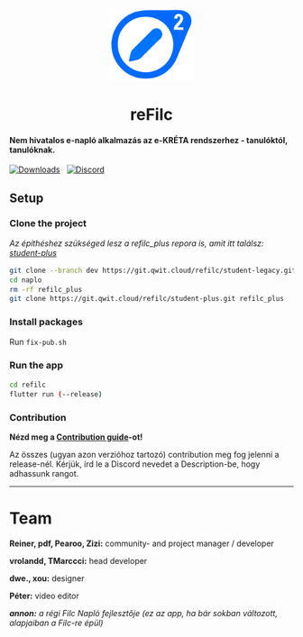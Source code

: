 <p align=center>
  <img src="https://raw.githubusercontent.com/Laky2k8/Refilc-2-Episode-1/refs/heads/master/refilc-2-real.png" width=150>
  <h1 align=center><b>reFilc</b></h1>
</p>

#### Nem hivatalos e-napló alkalmazás az e-KRÉTA rendszerhez - tanulóktól, tanulóknak.

[![Downloads](https://img.shields.io/github/downloads-pre/refilc/naplo/total?&logo=github&label=Downloads)](https://github.com/refilc/naplo/releases) &nbsp; [![Discord](https://img.shields.io/discord/1111649116020285532?logo=discord&label=Discord)](https://discord.gg/refilc-1111649116020285532)

## Setup

### Clone the project

<em>Az építhéshez szükséged lesz a refilc_plus repora is, amit itt találsz: [student-plus](https://git.qwit.cloud/refilc/student-plus)</em>

```sh
git clone --branch dev https://git.qwit.cloud/refilc/student-legacy.git
cd naplo
rm -rf refilc_plus
git clone https://git.qwit.cloud/refilc/student-plus.git refilc_plus
```

### Install packages

Run `fix-pub.sh`

### Run the app

```sh
cd refilc
flutter run (--release)
```

### Contribution

**Nézd meg a [Contribution guide](CONTRIBUTING.md)-ot!**

Az összes (ugyan azon verzióhoz tartozó) contribution meg fog jelenni a release-nél. Kérjük, írd le a Discord nevedet a Description-be, hogy adhassunk rangot.

-------

# Team

**Reiner, pdf, Pearoo, Zizi:** community- and project manager / developer

**vrolandd, TMarccci:** head developer

**dwe., xou:** designer

**Péter:** video editor

<em>**annon:** a régi Filc Napló fejlesztője (ez az app, ha bár sokban változott, alapjaiban a Filc-re épül)</em>
